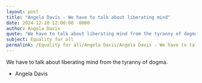 ```yaml
---
layout: post
title: "Angela Davis - We have to talk about liberating mind"
date: 2024-12-28 12:00:00 -0000
author: Angela Davis
quote: "We have to talk about liberating mind from the tyranny of dogma."
subject: Equality for all
permalink: /Equality for all/Angela Davis/Angela Davis - We have to talk about liberating mind
---
```


We have to talk about liberating mind from the tyranny of dogma.

- Angela Davis
